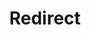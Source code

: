 ﻿---
layout: src/layouts/Redirect.astro
title: Redirect
redirect: https://yamldoc.liuyan.wang/docs/octopus-rest-api/octopus.server.exe-command-line/path
pubDate:  2023-01-01
navSearch: false
navSitemap: false
navMenu: false
---

